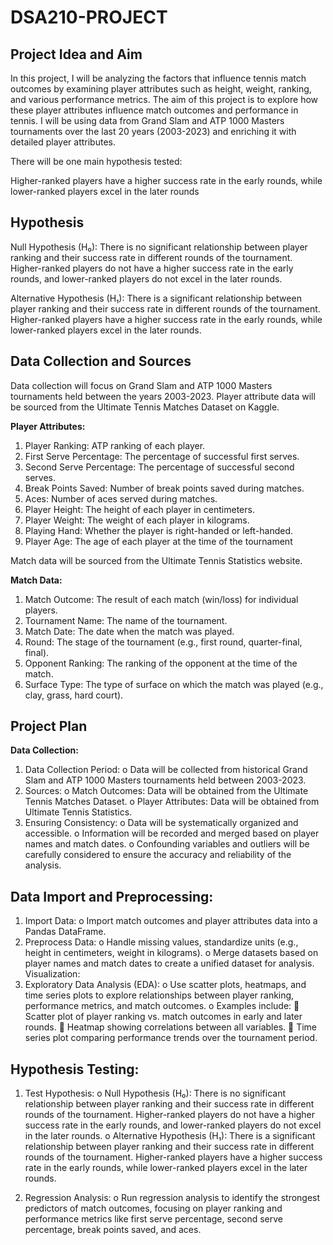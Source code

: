 # DSA210-PROJECT

## Project Idea and Aim
In this project, I will be analyzing the factors that influence tennis match outcomes by examining player attributes such as height, weight, ranking, and various performance metrics. The aim of this project is to explore how these player attributes influence match outcomes and performance in tennis. I will be using data from Grand Slam and ATP 1000 Masters tournaments over the last 20 years (2003-2023) and enriching it with detailed player attributes.

There will be one main hypothesis tested:

Higher-ranked players have a higher success rate in the early rounds, while lower-ranked players excel in the later rounds

## Hypothesis
Null Hypothesis (H₀): There is no significant relationship between player ranking and their success rate in different rounds of the tournament. Higher-ranked players do not have a higher success rate in the early rounds, and lower-ranked players do not excel in the later rounds.

Alternative Hypothesis (H₁): There is a significant relationship between player ranking and their success rate in different rounds of the tournament. Higher-ranked players have a higher success rate in the early rounds, while lower-ranked players excel in the later rounds.

## Data Collection and Sources
Data collection will focus on Grand Slam and ATP 1000 Masters tournaments held between the years 2003-2023.
Player attribute data will be sourced from the Ultimate Tennis Matches Dataset on Kaggle.

**Player Attributes:**

1. Player Ranking: ATP ranking of each player.
2. First Serve Percentage: The percentage of successful first serves.
3. Second Serve Percentage: The percentage of successful second serves.
4. Break Points Saved: Number of break points saved during matches.
5. Aces: Number of aces served during matches.
6. Player Height: The height of each player in centimeters.
7. Player Weight: The weight of each player in kilograms.
8. Playing Hand: Whether the player is right-handed or left-handed.
9. Player Age: The age of each player at the time of the tournament

Match data will be sourced from the Ultimate Tennis Statistics website.

**Match Data:**

1.	Match Outcome: The result of each match (win/loss) for individual players.
2.	Tournament Name: The name of the tournament.
3.	Match Date: The date when the match was played.
4.	Round: The stage of the tournament (e.g., first round, quarter-final, final).
5.	Opponent Ranking: The ranking of the opponent at the time of the match.
6.	Surface Type: The type of surface on which the match was played (e.g., clay, grass, hard court).

## Project Plan
**Data Collection:**
1.	Data Collection Period:
o	Data will be collected from historical Grand Slam and ATP 1000 Masters tournaments held between 2003-2023.
2.	Sources:
o	Match Outcomes: Data will be obtained from the Ultimate Tennis Matches Dataset.
o	Player Attributes: Data will be obtained from Ultimate Tennis Statistics.
3.	Ensuring Consistency:
o	Data will be systematically organized and accessible.
o	Information will be recorded and merged based on player names and match dates.
o	Confounding variables and outliers will be carefully considered to ensure the accuracy and reliability of the analysis.

## Data Import and Preprocessing:
1.	Import Data:
o	Import match outcomes and player attributes data into a Pandas DataFrame.
2.	Preprocess Data:
o	Handle missing values, standardize units (e.g., height in centimeters, weight in kilograms).
o	Merge datasets based on player names and match dates to create a unified dataset for analysis.
Visualization:
1.	Exploratory Data Analysis (EDA):
o	Use scatter plots, heatmaps, and time series plots to explore relationships between player ranking, performance metrics, and match outcomes.
o	Examples include:
	Scatter plot of player ranking vs. match outcomes in early and later rounds.
	Heatmap showing correlations between all variables.
	Time series plot comparing performance trends over the tournament period.


## Hypothesis Testing:
1.	Test Hypothesis:
o	Null Hypothesis (H₀): There is no significant relationship between player ranking and their success rate in different rounds of the tournament. Higher-ranked players do not have a higher success rate in the early rounds, and lower-ranked players do not excel in the later rounds.
o	Alternative Hypothesis (H₁): There is a significant relationship between player ranking and their success rate in different rounds of the tournament. Higher-ranked players have a higher success rate in the early rounds, while lower-ranked players excel in the later rounds.

2.	Regression Analysis:
o	Run regression analysis to identify the strongest predictors of match outcomes, focusing on player ranking and performance metrics like first serve percentage, second serve percentage, break points saved, and aces.
